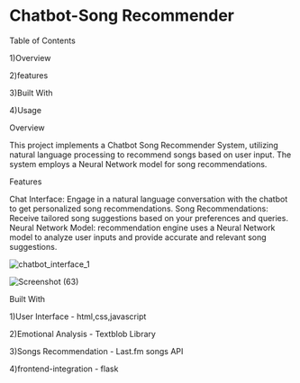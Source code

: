 # Chatbot-Song Recommender

Table of Contents

1)Overview

2)features

3)Built With

4)Usage


Overview


This project implements a Chatbot Song Recommender System, utilizing natural language processing to recommend songs based on user input. The system employs a Neural Network model for song recommendations.




Features


Chat Interface: Engage in a natural language conversation with the chatbot to get personalized song recommendations.
Song Recommendations: Receive tailored song suggestions based on your preferences and queries.
Neural Network Model:  recommendation engine uses a Neural Network model to analyze user inputs and provide accurate and relevant song suggestions.


![chatbot_interface_1](https://github.com/Ashlrgs/Chatbot-Song-Recommender/assets/117961272/adc80bad-740d-4f47-b899-1dfc22245043)



![Screenshot (63)](https://github.com/Ashlrgs/Chatbot-Song-Recommender/assets/117961272/a3d8fbd6-7152-4f3e-98a6-c712773cb1b2)


Built With

1)User Interface - html,css,javascript

2)Emotional Analysis - Textblob Library

3)Songs Recommendation - Last.fm songs API

4)frontend-integration - flask







